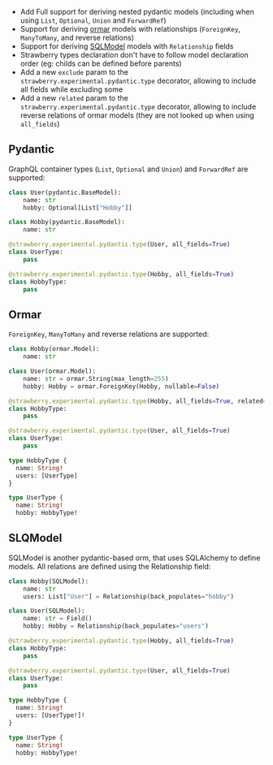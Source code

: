 - Add Full support for deriving nested pydantic models (including when using `List`, `Optional`, `Union` and `ForwardRef`)
- Support for deriving [ormar](https://github.com/collerek/ormar) models with relationships (`ForeignKey`, `ManyToMany`, and reverse relations)
- Support for deriving [SQLModel](https://github.com/tiangolo/sqlmodel) models with `Relationship` fields
- Strawberry types declaration don't have to follow model declaration order (eg: childs can be defined before parents)
- Add a new `exclude` param to the `strawberry.experimental.pydantic.type` decorator, allowing to include all fields while excluding some
- Add a new `related` param to the `strawberry.experimental.pydantic.type` decorator, allowing to include reverse relations of ormar models (they are not looked up when using `all_fields`)

## Pydantic

GraphQL container types (`List`, `Optional` and `Union`) and `ForwardRef` are supported:

```python
class User(pydantic.BaseModel):
    name: str
    hobby: Optional[List["Hobby"]]

class Hobby(pydantic.BaseModel):
    name: str

@strawberry.experimental.pydantic.type(User, all_fields=True)
class UserType:
    pass

@strawberry.experimental.pydantic.type(Hobby, all_fields=True)
class HobbyType:
    pass
```

## Ormar

`ForeignKey`, `ManyToMany` and reverse relations are supported:

```python
class Hobby(ormar.Model):
    name: str

class User(ormar.Model):
    name: str = ormar.String(max_length=255)
    hobby: Hobby = ormar.ForeignKey(Hobby, nullable=False)

@strawberry.experimental.pydantic.type(Hobby, all_fields=True, related=["users"])
class HobbyType:
    pass

@strawberry.experimental.pydantic.type(User, all_fields=True)
class UserType:
    pass
```

```graphql
type HobbyType {
  name: String!
  users: [UserType]
}

type UserType {
  name: String!
  hobby: HobbyType!
```

## SLQModel

SQLModel is another pydantic-based orm, that uses SQLAlchemy to define models. All relations are defined using the Relationship field:

```python
class Hobby(SQLModel):
    name: str
    users: List["User"] = Relationship(back_populates="hobby")

class User(SQLModel):
    name: str = Field()
    hobby: Hobby = Relationship(back_populates="users")

@strawberry.experimental.pydantic.type(Hobby, all_fields=True)
class HobbyType:
    pass

@strawberry.experimental.pydantic.type(User, all_fields=True)
class UserType:
    pass
```

```graphql
type HobbyType {
  name: String!
  users: [UserType!]!
}

type UserType {
  name: String!
  hobby: HobbyType!
```
